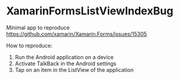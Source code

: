 # XamarinFormsListViewIndexBug
Minimal app to reproduce https://github.com/xamarin/Xamarin.Forms/issues/15305

How to reproduce:
1. Run the Android application on a device
2. Activate TalkBack in the Android settings
3. Tap on an item in the ListView of the application
